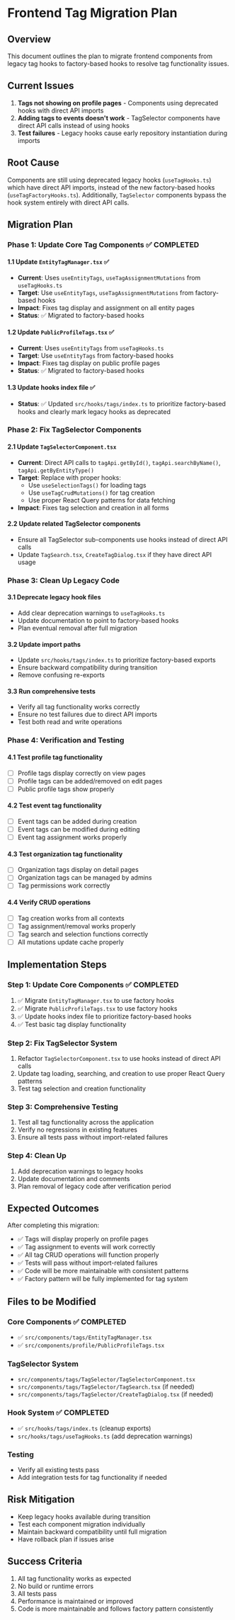

# Frontend Tag Migration Plan

## Overview
This document outlines the plan to migrate frontend components from legacy tag hooks to factory-based hooks to resolve tag functionality issues.

## Current Issues
1. **Tags not showing on profile pages** - Components using deprecated hooks with direct API imports
2. **Adding tags to events doesn't work** - TagSelector components have direct API calls instead of using hooks
3. **Test failures** - Legacy hooks cause early repository instantiation during imports

## Root Cause
Components are still using deprecated legacy hooks (`useTagHooks.ts`) which have direct API imports, instead of the new factory-based hooks (`useTagFactoryHooks.ts`). Additionally, `TagSelector` components bypass the hook system entirely with direct API calls.

## Migration Plan

### Phase 1: Update Core Tag Components ✅ COMPLETED

#### 1.1 Update `EntityTagManager.tsx` ✅
- **Current**: Uses `useEntityTags`, `useTagAssignmentMutations` from `useTagHooks.ts`
- **Target**: Use `useEntityTags`, `useTagAssignmentMutations` from factory-based hooks
- **Impact**: Fixes tag display and assignment on all entity pages
- **Status**: ✅ Migrated to factory-based hooks

#### 1.2 Update `PublicProfileTags.tsx` ✅
- **Current**: Uses `useEntityTags` from `useTagHooks.ts`
- **Target**: Use `useEntityTags` from factory-based hooks
- **Impact**: Fixes tag display on public profile pages
- **Status**: ✅ Migrated to factory-based hooks

#### 1.3 Update hooks index file ✅
- **Status**: ✅ Updated `src/hooks/tags/index.ts` to prioritize factory-based hooks and clearly mark legacy hooks as deprecated

### Phase 2: Fix TagSelector Components

#### 2.1 Update `TagSelectorComponent.tsx`
- **Current**: Direct API calls to `tagApi.getById()`, `tagApi.searchByName()`, `tagApi.getByEntityType()`
- **Target**: Replace with proper hooks:
  - Use `useSelectionTags()` for loading tags
  - Use `useTagCrudMutations()` for tag creation
  - Use proper React Query patterns for data fetching
- **Impact**: Fixes tag selection and creation in all forms

#### 2.2 Update related TagSelector components
- Ensure all TagSelector sub-components use hooks instead of direct API calls
- Update `TagSearch.tsx`, `CreateTagDialog.tsx` if they have direct API usage

### Phase 3: Clean Up Legacy Code

#### 3.1 Deprecate legacy hook files
- Add clear deprecation warnings to `useTagHooks.ts`
- Update documentation to point to factory-based hooks
- Plan eventual removal after full migration

#### 3.2 Update import paths
- Update `src/hooks/tags/index.ts` to prioritize factory-based exports
- Ensure backward compatibility during transition
- Remove confusing re-exports

#### 3.3 Run comprehensive tests
- Verify all tag functionality works correctly
- Ensure no test failures due to direct API imports
- Test both read and write operations

### Phase 4: Verification and Testing

#### 4.1 Test profile tag functionality
- [ ] Profile tags display correctly on view pages
- [ ] Profile tags can be added/removed on edit pages
- [ ] Public profile tags show properly

#### 4.2 Test event tag functionality
- [ ] Event tags can be added during creation
- [ ] Event tags can be modified during editing
- [ ] Event tag assignment works properly

#### 4.3 Test organization tag functionality
- [ ] Organization tags display on detail pages
- [ ] Organization tags can be managed by admins
- [ ] Tag permissions work correctly

#### 4.4 Verify CRUD operations
- [ ] Tag creation works from all contexts
- [ ] Tag assignment/removal works properly
- [ ] Tag search and selection functions correctly
- [ ] All mutations update cache properly

## Implementation Steps

### Step 1: Update Core Components ✅ COMPLETED
1. ✅ Migrate `EntityTagManager.tsx` to use factory hooks
2. ✅ Migrate `PublicProfileTags.tsx` to use factory hooks
3. ✅ Update hooks index file to prioritize factory-based hooks
4. ✅ Test basic tag display functionality

### Step 2: Fix TagSelector System
1. Refactor `TagSelectorComponent.tsx` to use hooks instead of direct API calls
2. Update tag loading, searching, and creation to use proper React Query patterns
3. Test tag selection and creation functionality

### Step 3: Comprehensive Testing
1. Test all tag functionality across the application
2. Verify no regressions in existing features
3. Ensure all tests pass without import-related failures

### Step 4: Clean Up
1. Add deprecation warnings to legacy hooks
2. Update documentation and comments
3. Plan removal of legacy code after verification period

## Expected Outcomes

After completing this migration:
- ✅ Tags will display properly on profile pages
- ✅ Tag assignment to events will work correctly
- ✅ All tag CRUD operations will function properly
- ✅ Tests will pass without import-related failures
- ✅ Code will be more maintainable with consistent patterns
- ✅ Factory pattern will be fully implemented for tag system

## Files to be Modified

### Core Components ✅ COMPLETED
- ✅ `src/components/tags/EntityTagManager.tsx`
- ✅ `src/components/profile/PublicProfileTags.tsx`

### TagSelector System
- `src/components/tags/TagSelector/TagSelectorComponent.tsx`
- `src/components/tags/TagSelector/TagSearch.tsx` (if needed)
- `src/components/tags/TagSelector/CreateTagDialog.tsx` (if needed)

### Hook System ✅ COMPLETED
- ✅ `src/hooks/tags/index.ts` (cleanup exports)
- `src/hooks/tags/useTagHooks.ts` (add deprecation warnings)

### Testing
- Verify all existing tests pass
- Add integration tests for tag functionality if needed

## Risk Mitigation

- Keep legacy hooks available during transition
- Test each component migration individually
- Maintain backward compatibility until full migration
- Have rollback plan if issues arise

## Success Criteria

1. All tag functionality works as expected
2. No build or runtime errors
3. All tests pass
4. Performance is maintained or improved
5. Code is more maintainable and follows factory pattern consistently

